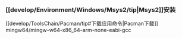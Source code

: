 ### [[develop/Environment/Windows/Msys2/tip|Msys2]]安装
[[develop/ToolsChain/Pacman/tip#下载应用命令|Pacman下载]] mingw64/mingw-w64-x86_64-arm-none-eabi-gcc
